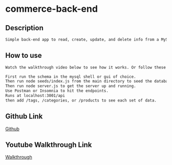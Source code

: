 # commerce-back-end

## Description
```md
Simple back-end app to read, create, update, and delete info from a MySql database. Back end has models for Categories, Products, and Tags. Use a tool such as Postman or Insomnia to interact with the server.
```
## How to use
```md
Watch the walkthrough video below to see how it works. Or follow these (admittedly not thourough) directions.

First run the schema in the mysql shell or gui of choice.
Then run node seeds/index.js from the main directory to seed the database.
Then run node server.js to get the server up and running.
Use Postman or Insomnia to hit the endpoints.
Runs at localhost:3001/api
then add /tags, /categories, or /products to see each set of data.
```
## Github Link
[Github](https://github.com/bhfreeman/commerce-back-end)

## Youtube Walkthrough Link
[Walkthrough](https://youtu.be/AMXun2xd1XE)
